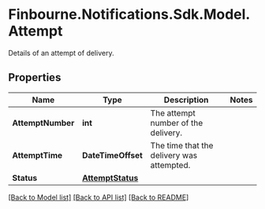 # Finbourne.Notifications.Sdk.Model.Attempt
Details of an attempt of delivery.

## Properties

Name | Type | Description | Notes
------------ | ------------- | ------------- | -------------
**AttemptNumber** | **int** | The attempt number of the delivery. | 
**AttemptTime** | **DateTimeOffset** | The time that the delivery was attempted. | 
**Status** | [**AttemptStatus**](AttemptStatus.md) |  | 

[[Back to Model list]](../README.md#documentation-for-models) [[Back to API list]](../README.md#documentation-for-api-endpoints) [[Back to README]](../README.md)

